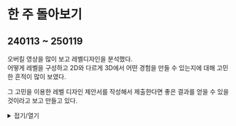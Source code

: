 # 한 주 돌아보기
## 240113 ~ 250119

오버킬 영상을 많이 보고 레벨디자인을 분석했다.\
어떻게 레벨을 구성하고 2D와 다르게 3D에서 어떤 경험을 만들 수 있는지에 대해 고민한 흔적이 많이 보였다.

그 고민을 이용한 레벨 디자인 제안서를 작성해서 제출한다면 좋은 결과를 얻을 수 있을 것이라고 보고 만들고 있다.
<details>
<summary>접기/열기</summary>

![image](https://github.com/user-attachments/assets/6f9c4fe4-5b7e-49fc-9a79-3853041c2579)

</details>

